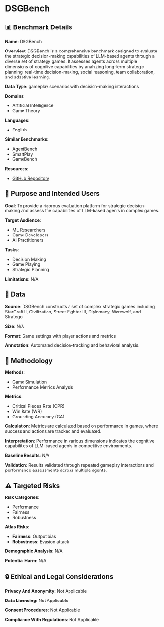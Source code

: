 # DSGBench

## 📊 Benchmark Details

**Name**: DSGBench

**Overview**: DSGBench is a comprehensive benchmark designed to evaluate the strategic decision-making capabilities of LLM-based agents through a diverse set of strategy games. It assesses agents across multiple dimensions of cognitive capabilities by analyzing long-term strategic planning, real-time decision-making, social reasoning, team collaboration, and adaptive learning.

**Data Type**: gameplay scenarios with decision-making interactions

**Domains**:
- Artificial Intelligence
- Game Theory

**Languages**:
- English

**Similar Benchmarks**:
- AgentBench
- SmartPlay
- GameBench

**Resources**:
- [GitHub Repository](https://github.com/DeciBrain-Group/DSGBench1)

## 🎯 Purpose and Intended Users

**Goal**: To provide a rigorous evaluation platform for strategic decision-making and assess the capabilities of LLM-based agents in complex games.

**Target Audience**:
- ML Researchers
- Game Developers
- AI Practitioners

**Tasks**:
- Decision Making
- Game Playing
- Strategic Planning

**Limitations**: N/A

## 💾 Data

**Source**: DSGBench constructs a set of complex strategic games including StarCraft II, Civilization, Street Fighter III, Diplomacy, Werewolf, and Stratego.

**Size**: N/A

**Format**: Game settings with player actions and metrics

**Annotation**: Automated decision-tracking and behavioral analysis.

## 🔬 Methodology

**Methods**:
- Game Simulation
- Performance Metrics Analysis

**Metrics**:
- Critical Pieces Rate (CPR)
- Win Rate (WR)
- Grounding Accuracy (GA)

**Calculation**: Metrics are calculated based on performance in games, where success and actions are tracked and evaluated.

**Interpretation**: Performance in various dimensions indicates the cognitive capabilities of LLM-based agents in competitive environments.

**Baseline Results**: N/A

**Validation**: Results validated through repeated gameplay interactions and performance assessments across multiple agents.

## ⚠️ Targeted Risks

**Risk Categories**:
- Performance
- Fairness
- Robustness

**Atlas Risks**:
- **Fairness**: Output bias
- **Robustness**: Evasion attack

**Demographic Analysis**: N/A

**Potential Harm**: N/A

## 🔒 Ethical and Legal Considerations

**Privacy And Anonymity**: Not Applicable

**Data Licensing**: Not Applicable

**Consent Procedures**: Not Applicable

**Compliance With Regulations**: Not Applicable
